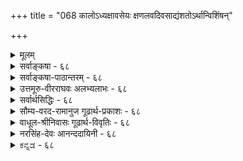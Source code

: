 +++
title = "068 कालोऽध्यक्षावसेयः क्षणलवदिवसाद्यंशतोऽर्थान्विशिंषन्"

+++
<details><summary>मूलम्</summary>

कालोऽध्यक्षावसेयः क्षणलवदिवसाद्यंशतोऽर्थान्विशिंषन् साक्षाद्धीस्तत्तदर्थेष्विव भवति हि नः कापि कालान्वयेऽपि ।  
तत्संयोगाः परत्वादय इति च ततोऽप्येष नैवानुमेयो नो चेन्न क्वापि लोकव्यवहृतिविषयोऽव्यक्तवत्स्यादनेहा ॥ ६८ ॥
</details>

<details><summary>सर्वाङ्कषा - ६८</summary>

एवं कालस्यातिरिक्तत्वं प्रसाध्य, तस्य प्रत्यक्षत्वमप्याह - काल इत्यादिना । कालः क्षण- **लवदिवसाद्यंशतः** =क्षणलवदिवसमासादिभेदतः **अर्थान्** = पदार्थान् **विशिषन्** = विशेषयन् **अध्यक्षावसेयः** = 

[[121]]

तत्संयोगाः परत्वादय इति च; ततोऽप्येष नैवानुमेयः 



नो चेत्, न क्वापि लोकव्यवहृतिविषयोऽव्यक्तवत् स्यादनेहा ॥68॥ 

। 

प्रत्यक्षविषयो भवति । लोके हि सर्वः घटादिग्रहवेलायामेव 'इदानीं घटः' इति घटस्य वर्तमानतामपि पश्यति । वर्तमानता नाम वर्तमानकालसंबन्धः । अतश्च चक्षुषैव वर्तमानकालग्रहणात् कालः प्रत्यक्षः । एवं तत्तदिन्द्रियैः तत्तद्वस्तुग्रहणवेलायां वर्तमानकालः तत्तदिन्द्रियग्राह्य एव । प्रमाणान्तरादर्शनात्, कालव्यवहाराच्च । तच्च वर्तमानत्वं घटादेः भूतात् व्यावर्तकम् । अतः **विशिषन्** = भूतादिभ्यः वर्तमानं व्यावर्तयन्नित्यर्थः । एवं व्यावर्तयन् एवं प्रदर्शकत्वादेव, हेतौ शतृ, कालः अध्यक्षावसेय इत्यन्वयः । तत् अनुमानमेव कुतो न स्यादित्यत्राह - साक्षादित्यादि । **हि** = यतः नः अस्माकं सर्वेषाम् **तत्तदर्थेष्विव** = तत्तत्पदार्थेषु यथा विशेषणानां ग्रहणम्, तथैव **क्वापि** = कुत्रचित् **कालान्वयेऽपि** = कालसंबन्धेऽपि साक्षाद्धीःः प्रत्यक्षात्मकं ज्ञानमेव भवति । यथा 'नीलो घटः' इति प्रतीतिः नीलरूपविशिष्टघटविषयिणी, तद्वदेव 'सन् घटः' इति वर्तमानत्वरूपविशिष्टघटविषयिणी । अतः उभयोः प्रत्यक्षत्वम् समानम् इति नानुमानमिदम् ॥ 



एवं कालस्य प्रत्यक्षत्वे, **परत्वादयः** = अधिककालसंयोगरूपं परत्वम्, न्यूनकालसंयोगरूपमपरत्वं च **तत्संयोगाः** = कालसंयोगरूपा एव इति **च** = इत्यपि प्रत्यक्षसिद्धा एव । ततोऽपि हेतोः एषः कालः नैव अनुमेयः । नो **चेत्** = एवमनङ्गीकारे, **अनेहा** = कालः **अव्यक्तवत्** = प्रकृतिवत् **क्वापि** = कुत्रापि लोकव्यवहृति- **विषयः** = लोके पामराणामपि दैनन्दिनव्यवहारेष्वपि विषयः न स्यात् । त्रिगुणं प्रकृतिद्रव्यं हि अव्यक्तपदवाच्यम्, अत एव कस्यापि न **व्यक्तम्** = व्यवहारेषु गोचरो न भवतीति सर्वानुभवसिद्धम् । कालस्तु एतद्विपरीततया पामराणामपि ‘अद्य’ ‘तदा' ' श्वः 'ह्यः' इत्यादिषु प्रतिवाक्यं व्यवहारविषयो भवतीति सर्वप्रसिद्धम् । सर्वथा, सर्वदा अतीन्द्रियश्चेत् कालः कथमेतावत्सु व्यवहारेषु विषयो भवतीति वक्तव्यम् । अतः तावत्प्रसिद्धस्य तस्य प्रत्यक्षत्वमनिवार्यम् । रूपरहितस्य कथं प्रत्यक्षत्वमित्यादिकं तु पूर्वमेव समाहितम् ॥ 

वस्तुतस्तु - कालः केनेन्द्रियेण गृह्यते? चक्षुषैव, तथानुभवादिति चेत्; अत्रेदं प्रष्टव्यम् - त्वचा घटग्रहणेऽपि घटस्य वर्तमानत्वं गृह्यत एव, अतः चक्षुषैवेति कथम् ? अस्तु त्वचापि ग्रहणं का हानिरिति चेत्; न कापि हानिः, किन्तु घ्राणेन्द्रियादिभिः गन्धादिग्रहणे तत्र गन्धेऽपि वर्तमानत्वं घ्राणादिभिः गृह्यत इति वक्तव्यम् । अस्तु तथैव, सर्वैरपीन्द्रियैरयं गृह्यत इति चेत्; जिह्वयापि स गृह्यत एवेति वक्तव्यम् । एवं पञ्चभिरपीन्द्रियैर्गाह्यं वस्तु लोके शशशृङ्गादितुल्यम् । अयमेव कालस्तादृशो विलक्षणोऽस्तु, का हानिरिति चेत्, घ्राणेन्द्रियादिकं तत्तद्गुणमात्रग्राहकम्, न तु द्रव्यग्राहकमिति सर्वसंप्रतिपन्नम् । कालस्तु द्रव्यम् । तस्य कथं घ्राणेन ग्रहणम् ? गृह्यते किल गन्धस्य तदा तत्राऽस्तित्वमिति चेत्, अस्तित्वं हि सत्त्वम् । तच प्रमाणसंबन्धमात्रम्, न तु कालसंबन्धः । नो चेत् 'पर्वतो वह्निमान्' इत्यादौ पर्वते वह्नेरस्तित्वग्रहणात्, कालोऽनुमेयोऽपि स्यात् । ततः कालः सर्वप्रमाणगम्यः स्यात् । अतः कालः न प्रत्यक्षः, किन्त्वतीन्द्रिय एव । कालस्यैन्द्रियकत्वे भूतभविष्यतोः कथं ग्रहणम् ? प्रत्यक्षं हि वर्तमानमात्रग्राहि सर्वेषाम् । मनसेति चेत्, मनः न बाह्ये स्वतन्त्रम् । प्रत्यक्षत्वे, कालोपाधिरिव, उपहितः कालोऽपि कस्यापि पृथक् प्रत्यक्षतया गृह्येत; तथा न 



69. 

70. 

[[122]]

[क्षणदिवसादिव्यवहारनिर्वाहः] - 

कालस्योपाधिभेदात् कतिचिदभिदधत्यब्दमासादिभेदं 

तत्तद्रूपेण कालः परिणमत इति प्राहुरेके, तदा तु । 

ये तत्रोपाधयः स्युः त इह परिणतिं प्राप्नुयुः सानुबन्धाः 

नित्यो व्यापी च तादृक्परिणतिभिरसौ सर्वकार्ये निमित्तम् ॥69॥ 

[ जगतः भगवद्विभूतिरूपत्वम् ] 

वायुर्दोधूयते यत् यदयमुडुगणो बम्धमीति द्रुतं खे 

तेजो जाज्वल्यते यत् यदपि जलनिधिर्माधवीं दोधवीति । 

गृह्यते । किञ्च गाढान्धकारे भूगृहे निरन्तरं वसता हि सूर्योदयास्ते यदा न गृह्येते, तदा तस्य कालज्ञानमपि न स्यादेव । तत्रापि तस्य त्वगादि कार्यकारि स्यात् । अथापि कालव्यवहारो न भवेदेव । अतः कालस्सर्वथातीन्द्रिय एवेत्येव युक्तम् । आचार्यैरेवं साधनं तु कालस्यातिरिक्तत्वसाधनेनास्याप्यवर्जनीयत्वादिति भाव्यम् । कालस्यातिरिक्तत्वेनाभिधाने तात्पर्यं च पूर्वमेव ( श्लो. 66 ) प्रादर्शि ॥ ६८ ॥
</details>


<details><summary>सर्वाङ्कषा-पाठान्तरम् - ६८</summary>

एवं कालस्यातिरिक्तत्वं प्रसाध्य, तस्य प्रत्यक्षत्वमप्याह - काल इत्यादिना । कालः क्षण- लवदिवसाद्यंशतः - क्षणलवदिवसमासादिभेदतः अर्थान्‌ = पदार्थान्‌ विशिंषन्‌ = विशेषयन्‌ अध्यक्षावसेयः = प्रत्यक्षविषयो भवति । लोके हि सर्वः घटादिग्रहवेलायामेव 'इदानीं घटः' इति घटस्य वर्तमानतामपि पश्यति । वर्तमानता नाम वर्तमानकालसंबन्धः । अतश्च चक्षुषैव वर्तमानकालग्रहणात्‌ कालः प्रत्यक्षः । एवं तत्तदिन्द्रियैः तत्तद्वस्तुग्रहणवेलायां वर्तमानकालः तत्तदिन्द्रियग्राह्म एव । प्रमाणान्तरादर्शनात्‌, कालव्यवहाराच्च । तच्च वर्तमानत्वं घटादेः भूतात्‌ व्यावर्तकम्‌ । अतः विशिंषन्‌ = भूतादिभ्यः वर्तमानं व्यावर्तयन्नित्यर्थः । एवं व्यावर्तयन्‌ एवं प्रदर्शकत्वादेव, हेतौ शतृ, कालः अध्यक्षावसेय इत्यन्वयः । तत्‌ अनुमानमेव कुतो न स्यादित्यत्राह - साक्षादित्यादि । हि = यतः नः = अस्माकं सर्वेषाम्‌ तत्तदर्थेष्विव = तत्त- त्पदार्थेषु यथा विशेषणानां ग्रहणम्‌, तथैव क्वापि = कुत्रचित्‌ कालान्वयेऽपि = कालसंबन्धेऽपि साक्षाद्भीः = प्रत्यक्षात्मकं ज्ञानमेव भवति । यथा 'नीलो घटः' इति प्रतीतिः नीलरूपविशिष्टघटविषयिणी, तद्वदेव 'सन्‌ घटः' इति वर्तमानत्वरूपविशिष्टघटविषयिणी । अतः उभयोः प्रत्यक्षत्वम्‌ समानम्‌ इति नानुमानमिदम्‌ ॥   
एवं कालस्य प्रत्यक्षत्वे, परत्वादयः = अधिककालसंयोगरूपं परत्वम्‌, न्यूनकालसंयोगरूपमपरत्वं च तत्संयोगाः = कालसंयोगरूपा एव इति च = इत्यपि प्रत्यक्षसिद्धा एव । ततोऽपि हेतोः एषः कालः नैव अनुमेयः । नो चेत्‌ = एवमनङ्गीकारे, अनेहा = कालः अव्यक्तवत्‌ = प्रकृतिवत्‌ क्वापि = कुत्रापि लोकव्यवहृतिविषयः = लोके पामराणामपि दैनन्दिनव्यवहरेष्वपि विषयः न स्यात्‌ । त्रिगुणं प्रकृतिद्रव्यं हि अव्यक्तपदवाच्यम्‌, अत एव कस्यापि न व्यक्तम्‌ = व्यवहारेषु गोचरो न भवतीति सर्वानुभवसिद्धम्‌ । कालस्तु एतद्विपरीततया पामराणामपि 'अद्य' 'तदा' 'श्वः' 'ह्यः' इत्यादिषु प्रतिवाक्यं व्यवहारविषयो भवतीति सर्वप्रसिद्धम्‌ । सर्वथा, सर्वदा अतीन्द्रियश्चेत्‌ कालः कथमेतावत्सु व्यवहारेषु विषयो भवतीति वक्तव्यम्‌ । अतः तावत्प्रसिद्धस्य तस्य प्रत्यक्षत्वमनिवार्यम्‌ । रूपरहितस्य कथं प्रत्यक्षत्वमित्यादिकं तु पूर्वमेव समाहितम्‌ ॥   
वस्तुतस्तु - कालः केनेन्द्रियेण गृह्यते? चक्षुषैव, तथानुभवादिति चेत्‌; अत्रेदं प्रष्टव्यम्‌ - त्वचा घटग्रहणेऽपि घटस्य वर्तमानत्वं गृह्यत एव, अतः चक्षुषैवेति कथम्‌? अस्तु त्वचापि ग्रहणं का हानिरिति चेत्‌; न कापि हानिः, किन्तु घ्राणेन्द्रियादिभिः गन्धादिग्रहणे तत्र गन्धेऽपि वर्तमानत्वं घ्राणादिभिः गृह्यत इति वक्तव्यम्‌ । अस्तु तथैव, सर्वैरपीन्द्रियैरयं गृह्यत इति चेत्‌; जिह्वयापि स गृह्यत एवेति वक्तव्यम्‌ । एवं पञ्चभिरपीन्द्रियैर्ग्राह्यं वस्तु लोके शशशृङ्गादितुल्यम्‌ । अयमेव कालस्तादृशो विलक्षणोऽस्तु, का हानिरिति चेत्‌, घ्राणेन्द्रियादिकं तत्तद्गुणमात्रग्राहकम्‌, न तु द्रव्यग्राहकमिति सर्वसंप्रतिपन्नम्‌ । कालस्तु द्रव्यम्‌ । तस्य कथं घ्राणेन ग्रहणम्‌? गृह्यते किल गन्धस्य तदा तत्राऽस्तित्वमिति चेत्‌, अस्तित्वं हि सत्त्वम्‌ । तच्च प्रमाणसंबन्धमात्रम्‌, न तु कालसंबन्धः । नो चेत्‌ 'पर्वतो वह्निमान्‌' इत्यादौ पर्वते वह्नेरस्तित्वग्रहणात्‌, कालोऽनुमेयोऽपि स्यात्‌ । ततः कालः सर्वप्रमाणगम्यः स्यात्‌ । अतः कालः न प्रत्यक्षः, किन्त्वतीन्द्रिय एव । कालस्यैन्द्रियकत्वे भूतभविष्यतोः कथं ग्रहणम्‌? प्रत्यक्षं हि वर्तमानमात्रग्राहि सर्वेषाम्‌ । मनसेति चेत्‌, मनः न बाह्ये स्वतन्त्रम्‌ । प्रत्यक्षत्वे, कालोपाधिरिव, उपहितः कालोऽपि कस्यापि पृथक्‌ प्रत्यक्षतया गृहत; तथा न गृह्यते । किञ्च गाढान्धकारे भूगृहे निरन्तरं वसता हि सूर्योदयास्ते यदा न गृह्येते, तदा तस्य कालज्ञानमपि न स्यादेव । तत्रापि तस्य त्वगादि कार्यकारि स्यात्‌ । अथापि कालव्यवहारो न भवेदेव । अतः कालस्सर्वथातीन्द्रिय एवेत्येव युक्तम्‌ । आचार्यैरेवं साधनं तु कालस्यातिरिक्तत्वसाधनेनास्याप्यवर्जनीयत्वादिति भाव्यम्‌ । कालस्यातिरिक्तत्वेनाभिधाने तात्पर्यं च पूर्वमेव (श्लो.६६) प्रादर्शि ॥ ६८ ॥
</details>


<details><summary>उत्तमूरु-वीरराघवः अलभ्यलाभः - ६८</summary>

प्रत्यक्षग्राह्यत्वादपि कालस्यातिरिक्तद्रव्यत्वमभिप्रयन् प्रत्यक्षविषयत्वं व्यवस्थापयति काल इति । क्षणादीनां तत्तदुपाध्यवच्छिन्नकालरूपत्वे उपाधीनां सूर्यपरिस्पन्दादीनामप्रत्यक्षतया तत्प्रत्यक्षनिर्वाहो न स्यात् । अतिरिक्तकालपरिणाम एव क्षणादिरितीष्टौ सर्वस्य प्रत्यक्षविषयत्वं सुवचम् । कालः क्षणादिरूपेण अर्थान् विशिंपन्-व्यावर्तयन्-अर्थविशेषणीभवन्निति यावत्-अर्थवदेव अध्यक्षेण-प्रत्यक्षेण, अवसेयः-ग्राह्यः । नियमयतीति । अप्राप्ते हि शास्त्रमर्थवदिति भावः । ननु दिवसस्यानेकक्षणसमुदायात्मकत्वात् तद्घटकक्षणानां सर्वेषां वर्तमानत्वाभावात् कथं प्रत्यक्षमित्यत्र तदंशे प्रत्यभिज्ञाप्रत्यक्षमित्याह आभिज्ञायामिति । कतिपयांशस्मरणं कतिपयांशे संनिकर्षश्च यत्र तत्र प्रत्यभिज्ञा । सा दिवसादिग्रहेष्वक्षतेति भावः । लवादीति वक्तव्ये दिवसादीत्युक्तिः श्लोके लवाप्रसिद्धेः प्रत्यभिज्ञाया दुर्वचत्वात् । श्लोके लवोक्तिः शास्त्रमनुसृत्य । क्षणशब्दश्च काष्ठापन्नव्याप्यकालपरः । विशिष्यात्-व्यावर्तयेत्-विशेषणीभवेत् । सौत्रान्तिकेति । ज्ञानगताकारेण बाह्यं सर्वमनुमेयमिति तन्मतम् । द्वितीयपादे साक्षाद्धीः - साक्षात्कारः । कापीति । घटोऽयमित्यादौ अर्थविशेषणतया, घटमहं जानामीत्यादौ ज्ञानविशेषणतया चेत्याशयः । कालान्वयेऽपि-कालांशेऽपि । कालसंबन्धेऽपीति वा । प्रकारान्तरेणापि प्रत्यक्षमुपपादयति तत्संयोगा इति । परत्वमधिककालसंयोगः; अपरत्वं न्यूनकालसंयोगः । आदिना युगपच्चिरमित्यादीनामपि ग्रहणम् । परत्वापरत्वयोः प्रत्यक्षत्वं कणादेष्टम् । तयोः कालसंयोगरूपत्वात् कालप्रत्यक्षत्वं सिद्धमित्यर्थः । परत्वापरत्वे विलक्षणगुणाविति तन्मतं तु निराकरिष्यत इति भावः । इति चेति । इति हेतोश्च कालोऽध्यक्षावसेयः कालान्वयेऽपि साक्षाद्धीरिति पूर्वेणान्वयः । इममेवार्थे वृत्तौ मुखान्तरेणाह न चासावनुमातुं - इति । कालसंयोगाघीनं परत्वमन्यच्चेत् परत्वेन कालसंयोगानुमानमिति स्यादपि । कालसंयोगानन्यत्वात् परत्वस्य नानुमानप्रसक्तिः । किञ्च कालसंयोगप्रकर्षज्ञानानन्तरमेव परत्वज्ञानात् परत्वेन कालसंयोगानुमानमशक्यञ्चेति भावः । उपाधिविशिष्टकालस्य क्षणादिरूपत्वे उपाधीनाम प्रत्यक्षतया, अनुभवसिद्धस्य कालप्रत्यक्षत्वस्य क्षणरूपकालपरिमाणपक्ष एव घटमानत्वमित्यप्यत्राऽऽकूतम् । ततोऽप्येष नैवानुमेय इति । एव प्रत्यक्षत्वात् स्वसंयोगात्मकपरत्वादिकत्वात् सौत्रान्तिकनयप्रसंगाच्च न मवति, कालः अनुमेय एवेति यक्षः । अप्रत्यक्षस्थले त्वनुमानं न वार्यते । पूर्वेकालसंबन्धस्मरणवर्तमानकालप्रत्यक्षोभयमूलं मध्यकालसंबन्धानुमानात् । उपाधिभिरेवेत्येवकारेण कालघटनव्यवच्छेदः । कालस्यानुमेयत्वे - सर्वथाऽनुमानगम्यत्वे ।  
ननु प्रत्यक्षे कः कालो विषयः, न पूर्वोऽपरो वा; तथानभ्युपगमात् । अन्यथा अतीतादि-प्रत्यक्षापत्तेः । न च वर्तमानः, वर्तमानाख्यकालस्याभावादिति शंकते नन्विति । न्यायदर्शनस्थम्, 'वर्तमानाभावः पततः पतितपतितव्यकालोपपत्तेः' (२-१-३७) इति सूत्रमत्रानुसंधेयम् । तदर्थस्तु वृन्तात् प्रच्युतस्य भूमौ प्रत्यसीदतः फलस्य पतनमध्ये य ऊर्ध्वो भागः, स पतितव्योऽध्वा; तत्संयुक्तः कालः पतितकालः । योऽधस्तात् स पतितव्योऽध्वा । तत्संयुक्तः कालश्च पतितव्यकालः । न ह्येतदुभयातिरिक्तस्तृतीयोऽध्वांशो लक्ष्यते, येन वर्तमानः कालः संयुक्तः स्यादिति पूर्वपक्षः । अस्वविषयधियामिति । विषयापलापिनापि धियां स्वविषयकत्वमेष्टव्यम्; पश्यामीति तद्विशेषणतया कालभानञ्च नापलप्यमिति भावः । काले कल्प्यतामिप्युक्तं दूषयति कालमनिच्छतश्चेति । ईदृशकल्पनेति । निरधिष्ठानभ्रमेत्यर्थः । मध्यमागमः - माध्यमिकग्रन्थः । मध्यमशब्दार्थभेदोऽस्मदीये भाष्यार्थदर्पणे समुदायाधिकरणे (२-२-३) द्रष्टव्यः । वर्तमाननिषेधे इति । प्रत्यक्षविषयो वर्तमानः । प्रत्यक्षविषयस्यैव निषेधे इत्यर्थः । अत्र, 'तयोरप्यभावो वर्तमानाभावे तदपेक्षत्वात्', 'नातीतानागतयोरितरेतरापेक्षासिद्धिः' इति(न्या.द. २-१-३८, ३९) सूत्रद्वयोक्तमप्यनुसंधेयम् । नन्विन्द्रियसंनिकृष्टघटक्षणस्य हि प्रत्यक्षम्; न च प्रत्यक्षकाले स क्षणोऽस्ति; । अतो वर्तमानत्वभ्रम इतीदं दूषयति वर्तमानेति । तत एव वर्तमानस्य क्वचिदपि त्वयाऽनंगीकारादेव । दुस्त्यजेति । पूर्वापरयोर्वर्तमानस्य च भिन्नत्वादिति भावः । तदभेदे दोषमाह अतीतेति । अतीतानागतयोरपि वर्तमानत्वे, इष्टं भूतम्, न तु वर्तमानमिति शोको वा, अनिष्टं भूतमेव, न तु वर्तमानमिति हर्षो वा न स्यात् । अनिष्टं भाव्येव, नेदानीमिति मनस्समाधानं वा, इष्टं भाव्येव, नेदानीमिति क्लेशो वा न स्यादित्यर्थः । तर्हि को नाम वर्तमान इति शंकायां न्यायभाष्योक्तं वैयाकरणसंमतञ्च मनसि निधायाऽऽह प्रारब्धेति । उक्तं हि तत्र, 'नाध्यव्यंग्यः कालः, किं तर्हि? क्रियाव्यंग्यः' इति । वृन्तात् पर्णं पततीत्यत्र भूम्यासत्तिपर्यन्ते नानापतनक्रिया अविच्छिन्ना भवन्ति । तत्समुदायः पतनम् । तद्घटकाद्यक्रियोत्पादनात् प्राक्  
पतिष्यतीति व्याहारः । अन्त्यपतनक्रियाध्वंसे च पतितमिति । मध्यमश्च पतनक्रियाकालो वर्तमानकालः । स चानेकक्षणात्मा । एवं पचति अवहन्तीत्यादौ सर्वत्र द्रष्टव्यम् । विवक्षितफलेति । पचने विक्लित्तिः फलम्, अवहनने वैतुष्यमित्येवं भाव्यम् । एवं परसंमतं प्रदर्श्य, इदं वैवक्षिकम् वास्तवमन्यदिति द्वैविध्यमुपपादयति तत्रापीति । तत्रापि एकस्मिन् क्रियासमुदायेऽपि एकैकांशग्रहणेणापि नष्टत्वादिकं सुवचम् । अतस्तत्रातीतत्वागामित्वादिभेदसत्त्वात् पूर्वोक्तव्यापारसमुदाये वैवक्षिकं वर्तमानत्वम्; तस्यांशे च अन्यत् वर्तमानत्वमक्षतम् । क्रियासमुदायेऽपि नानाजातीयक्रियात्समुदायः पचनम्, एकजातीयक्रियासमुदायोऽष्यहननम् । यावति समुदाये एकदेशे वा यत्र वर्तमानत्वव्यवहारः तत्र तावन्मात्रसंबन्धिकालपरिणाम एकः वर्तमानपदविवक्षितः; तस्येव तदवच्छिन्नसमुदायस्यापि वर्तमानतेति । अथ वर्तमानत्वं कालाघटितोऽभावविशेष इति शंकते नन्विति । सतः = विद्यमानस्य यो विनाशः तत्प्रतियोगित्वमित्यर्थः । उपाधिभिरेवेति । सूर्यावृत्त्यादीति श्लोके उक्तमेतत् ॥ ६८ ॥
</details>


<details><summary>सर्वार्थसिद्धिः - ६८</summary>

नीरूपद्रव्यस्यापि प्रत्यक्षत्वसंभवः प्रागेव साधित इति कृत्वा कालप्रत्यक्षत्वं लोकोपलब्ध्या नियमयति - काल इति ॥ अवसीयमानप्रकारमाह - क्षणेति । क्षणमयं तिष्ठतीत्यादिप्रकारेण तत्तदर्थविशेषणतयाऽवसीयत इति यावत्, अभिज्ञायां क्षणरूपेण प्रत्यभिज्ञायां दिवसादिरूपेण चेति विभागः । अनुमीयमानो विशिष्यादित्यत्राह - साक्षादिति । प्रत्यक्षप्रतीतौ विशेषणतया दृश्यमानस्य कालस्यानुमेयत्वे तत्तत्पदार्थानामपि सौत्रान्तिकोक्तनयादानुमानिकत्वं प्रसज्यत इति भावः । न चासावनुमातुं शक्य इत्याह -तत्संयोगा इति । कालमनभ्युपगच्छतां बुद्धिविशेषसंघटितसूर्यावृत्त्याद्युपाधिभिरेव वैशिष्ट्यं वस्तूनां परत्वादि । अभ्युपगच्छतां तु तत्तदुपहितकालसंयोगाः । न च तदतिरिक्तं दृष्टं कल्प्यं वा इत्यद्रव्यसरे स्थापयिष्यते । कालस्यानुमेयत्वेऽनिष्टं प्रसञ्जयति - नो चेदिति । न हि परत्वापरत्वादिभिः कश्चित्कालोऽस्तीत्यनुमाय तद्विशिष्टतया पदार्थान् व्यवहरन्ति लौकिकाः । अतः कालोऽप्यव्यक्तवच्छास्त्रैकवेद्य इति ; तद्वदेव लोकव्यवहारविषयो न स्यादित्यर्थः । नन्वस्मदादिप्रत्यक्षमप्रत्यभिज्ञारूपं वर्तमानमात्रविषयमिति सर्वसंमतम् । अतोऽस्य पूर्वापरकालविशिष्टविषयत्वमसंभवि, पूर्वापरव्यतिरिक्तं तु वर्तमानं न पश्यामः ; अतः कथं कालप्रत्यक्षत्वम् ? इत्थम् - किं भवान् वर्तमानधियमेव नानुभवति ? सतीमपि वा निर्विषयाम् ? सविषयामपि वा कल्पितविषयाम् ? न प्रथमः, इदं पश्यामीत्यादिव्यवहारोच्छेदप्रसङ्गात् । अत एव न द्वितीयः, अस्वविषयधियां त्वनभ्युपगमाच्च । न तृतीयः ; क्वचित्सिद्धस्यैवान्यत्र कल्प्यत्वात् ; तथा च तत्सिध्येत् । रूपादिषु दृष्टं वर्तमानत्वं काले कल्प्यतामिति चेन्न ; क्षणिकरूपादिसन्ततावपि पूर्वापरातिरिक्तवर्तमानत्वस्य त्वया दुर्वचत्वात्, अन्यथा कालेऽपि तदुपपत्तेः । कालमनिच्छतश्च ते काले कथं कल्पना ? निरधिष्ठानाऽसौ कल्पनेति चेन्न ; ईदृशकल्पनाभ्युपगमे माध्यमिकागमप्रवेशप्रसङ्गात् । स्थिरवादे तु रूपादिष्विव केनचिद्रूपेण कालेऽपि वर्तमानत्वं सिद्धम् । ननु रूपादीनां वर्तमानकालसंबन्धो वर्तमानत्वम्, नाऽसौ कालस्य स्यात् । मैवम् ; त्वयैव कालस्य वर्तमानत्वेन रूपादिवर्तमानत्वनिर्वाहात् ॥  
वर्तमाननिषेधे च भवित्री विश्वनिह्नुतिः । न पतति भविष्यद्वा प्रत्यक्षविषयोऽस्ति नः ॥  
वर्तमानभ्रमश्चात्र तत एव न सिध्यति । पौर्वापर्यातिरिक्ता तु दुस्त्यजा वर्तमानता ॥  
अतीतागामिधीरेव वर्तमानतिर्यदि । भूतभाविसमस्ताप्त्या न शोकादिसमुद्भवः ॥  
पूर्वापरत्वसंभेदे वर्तमानमतिर्यदि । त्रिकालस्थेऽपि तत्सिद्धेः क्वातीतागामिता भवेत् ॥  
प्रारब्धश्चासमाप्तश्च वर्तमानो य उच्यते । व्यापारसमुदायोऽसौ विवक्षितफलावधिः ॥  
तत्रापि क्षणभेदेन नष्टत्वादिविकल्पतः । वैवक्षिकमिहान्यच्च वर्तमानत्वमक्षतम् ॥  
ननु सतो विनाशप्रागभाव एव वर्तमानत्वम् । तद्विशिष्टेषु पदार्थेषु दृश्यमानेषु किं सतो वाऽसतो वा कालस्य दृश्यमानतया ? मैवम् ; कालासत्त्वपक्षस्य निरस्तत्वात्, तत्सत्त्वे तु तत्साध्यानां पूर्वापरयुगपदादिव्यवहारविशेषाणां तद्यतीतिपूर्वकत्वस्य स्वरसप्राप्तत्वात् । किंचात्र सत इति वर्तमानत्वविवक्षायां कि विनाशप्रागभावोपश्लेषेण ? वर्तमानत्वमेव च वर्तमानत्वमित्युक्तं स्यात् । अथ प्रमाणसिद्धत्वादिरूपं सत्त्वम् ; तदाऽपि विनाशस्य प्रागभावः प्रतियोगिस्वरूपमेवेति तेन रूपेण योगिभिर्गृह्यमाणं त्रैकालिकमपि वर्तमानं स्यात् । अतोऽन्यदेव वर्तमानत्वम् ; तच्च कालोपश्लेषेणैव गृह्यते । वर्तमानकालोपाधिसंबन्ध एव वस्तूनां वर्तमानत्वमित्यपि न वाच्यम् ; उपाधौ तदभावादवर्तमानत्वप्रसङ्गात् ; उपाधिभिरेव सर्वव्यवहारनिर्णये किमप्रत्यक्षकालकल्पनया ? ॥ ६८ ॥ इति कालप्रत्यक्षत्वम् ॥
</details>


<details><summary>सौम्य-वरद-रामानुज गूढार्थ-प्रकाशः - ६८</summary>

प्रत्यभिज्ञायामिति । पूर्वदिवसे जातमेवास्मिन् दिने ज्ञायते इत्यादि रूपेणेति भावः । उपाधिभिरेव वैशिष्ट्यमिति । अनेकसूर्यपरिस्पन्दवैशिष्ट्यं परत्वम्, अल्पसूर्यपरिस्पन्दवैशिष्ट्यं अपरत्वमिति भावः । वैशिष्ट्यं च वस्तूपाध्युभयविषयकैकबुद्धिविषयकादिकं द्रष्टव्यम् । तत्तदुपहितेति । सूर्यपरिस्पन्दाद्युपहितेत्यर्थः । अस्वविषयधियामिति । स्वविषयत्वरहितानामपि धियां नैयायिकादिभिः स्वव्यतिरिक्तविषयाभ्युपगमेन निर्विषयत्वाङ्गीकारादित्यर्थः ।  
क्वचित् सिद्धस्यैवेति । भ्रान्तेरभ्रान्तिपूर्वकत्वात् वर्तमानकालविषयत्वमवश्यमङ्गीकार्यमिति भावः । पूर्वापरत्वेति । पूर्वत्वापरत्वयोः सम्बन्धवती वर्तमानमतिरिति यदा, तदा अतीते भविष्यति च यत्किञ्चिदपेक्षया पूर्वत्वापरत्वसम्बन्धसम्भवात् वर्तमानता स्यात्, अतीतादिर्न स्यादिति भावः । असौ विवक्षितफलावधिः व्यापारसमुदाय इत्यन्वयः । विकल्पतः = भेदादित्यर्थः । कालाघटितवर्तमानत्वनिर्वचनपूर्वकं कालस्य प्रत्यक्षत्वं नास्तीति शङ्कते - नन्विति । प्रागभाव एवेति । प्रागभावत्वमेवेत्यर्थः । तद्विशिष्टेष्विति । वर्तमानत्वविशिष्टष्वित्यर्थः । सत्स्वपीति शेषः । दृश्यमानतया किम् - दृश्यमानत्वं मास्त्विति भावः । किमिति विनाशप्रागभावघटिततया वर्तमानत्वं निरुच्यते, किमित्यध्याहारेण योजना । किं क्षेपे । आत्माश्रयतया दूषयति - वर्तमानत्वमिति । वर्तमानत्वघटितमित्यर्थः । तदभावादिति । वर्तमाने कालोपाधिसम्बन्धाभावादित्यर्थः । कालकल्पनया किम्? कालकल्पना न स्यादिति भावः ॥ ६८ ॥
</details>


<details><summary>वाधूल-श्रीनिवासः गूढार्थ-विवृतिः - ६८</summary>

कालस्यैव 'पूर्वापरवचनहतिः' इत्येतत् पूर्वोक्तव्याघातपरतया व्याचष्टे - पूर्वं परं(?) चेति ।  
उक्तदोषकथनादनुक्तदोषकथने प्रयोजनाघिक्यमभिप्रेत्यान्यथा व्याचष्टे - अथवेति ॥ ६७ ॥   
वर्तमानकालोऽध्यक्षावसेय इति । वर्तमाननिषेघे कथं विश्वनिह्नुतिः? भूतभविष्यतोर्विद्यमानत्वादित्यत आह - न ह्यतीतमिति । तद्विषये प्रत्यक्षप्रवृत्तेः, प्रत्यक्षमूलकत्वात् अनुमानादेरपि तत्राप्रवृत्तेः विश्वापह्नवः स्यादेवेत्यर्थः । तयोरप्रत्यक्षत्वात् तत्र वर्तमानत्वारोपोऽपि दुर्वच इत्याह - वर्तमानभ्रमश्चेति । तत्र भूतभविष्यतोः अभूत्, भविष्यतीति धीर्विलक्षणा । अस्तीति बुद्ध्यन्यथाऽनुपपत्त्या च भूतभविष्यद्व्यतिरिक्तवर्तमानत्वसिद्धिरित्याह - पौर्वापर्येति । वर्तमानत्वबुद्धेरन्यथा - सिद्धिमाशङ्क्य निराकरोति - अतीतागामीत्यादिना । नष्टत्वादिविकल्पत इति । भूतत्वागामित्वभेदतो वर्तमानो दुर्वच इति शेषः । अन्यद् वर्तमानत्वं वक्ष्याम इत्यत आह - वैवक्षिकमिति । अक्षमम् = युक्तिसहं न भवतीत्यर्थः । प्रतियोगिस्वरूपमेवेति । अभावाभावस्य भावात्मकत्वदिति भावः । कालमङ्गीकृत्य केनचिदुक्तं वर्तमानत्वं दूषयति - वर्तमानकालोपाधीति ॥ ६८ ॥
</details>


<details><summary>नरसिंह-देवः आनन्ददायिनी - ६८</summary>

कालसद्भावे प्रत्यक्षमपि प्रमाणमित्याह - नीरूपस्येति । यद्यपि क्षणस्य प्रत्यक्षत्वमस्ति अयं घट इति; तथाऽपि दिवसादीनां (दीनामपि) न पदार्थविशेषणतया प्रत्यक्षत्वमित्यत्राह - अभिज्ञायां क्षणरूपेणेति । सोऽयमिति प्रत्यभिज्ञायां पूर्वदिवसेऽनुभूतोऽयमित्यादिना विशेषणत्वादित्यर्थः । प्रत्यक्षप्रतीताविति - ननु दिवसादीनामतीतानां संस्कारसन्निधापितानां प्रत्यक्षत्वं वाच्यम्; न च दिवसादयः प्रागभिज्ञयाऽनुभूताः! तथात्वेऽभिज्ञायामित्याद्युक्तिर्विरोधात् । किञ्च दिवसादिकालस्य प्रत्यक्षत्वेऽपि न दिवसाद्युपाधीनां प्रत्यक्षत्वम्; तेषां तपनावृत्त्याद्यात्मनां युगपत्सन्निकर्षाभावेन प्रत्यक्षत्वाभावात् । अतोऽनुमेयस्यैव कालस्य विशेषणत्वमिति चेत्; अत्राहुः - कालस्वरूपं प्रत्यक्षमित्यत्र न विवादः । यथा प्रत्यक्षसामग्री वर्तमानकालं (कालस्वरूपं) गृह्णाति तथा तदुपाधिमपि; अन्यथा कालसम्बन्धमात्रग्रहेऽप (ग्रहमात्रेऽपि) काले विशेषरूपोपाध्यग्रहणात् घटादेर्वर्तमानतया सन्देहस्स्यात् । तथा प्रत्यभिज्ञासामग्र्यपि पूर्वसंस्कारसहिता प्रागनुभूतमासादिकालोपाधिरूपतपनपरिस्पन्दादिकमप्यसन्निकृष्टमावेदयति । तस्यास्तथास्वभावात् । न चातिप्रसङ्गः; प्राक्तनानुभवक्षणावधिकस्वक्षणपर्यन्तकालोपाध्युपनायकत्वे तदभावात् । अत एव सन्निकर्षाभावादित्याद्यपास्तम् । न चानुमानात्काल(नात्तादृशकाल)धीः । तस्य प्रत्यक्षागोचरत्वे सामान्यतो विशेषतो वा व्याप्त्यग्राहकत्वात् । त(अ)थाप्यनुमाने पदार्थमात्र एव तथाऽनुमानसंभवेन सौत्रान्तिकमतावतारप्रसङ्ग इति न तदुपहितकालप्रत्यक्षत्वानुपपत्तिरिति । तत्र हेतुमाह - न चेति । तथा - चोपाधिसंयोगाद्यतिरिक्तं तज्जन्यं वा परत्वं न दृष्टं न कल्प्यं च कल्पकाभावात् । तथाच कालानुमानं न संभवतीत्यर्थः । परत्वापरत्वयोरतिरिक्तगुणत्वात् कथं तयोरुपाध्यादियोगमात्रत्वमित्यत्राह - अद्रव्यसरे इति । लोकव्यवहारविषयो न स्यादिति - लिङ्गप्रतिसन्धानाभावात्तद्व्याप्तिग्रहासंभवादित्यर्थः । बौद्धश्शङ्कते - नन्विति । अतोऽस्येति - पूर्वापरयोस्तदा सत्त्वाभावे सन्निकर्षाभावादिति भावः । नन्वस्तु वर्तमानस्य कालस्य प्रत्यक्षत्वमित्यभिप्रायेणाह - पूर्वापरव्यतिरिक्तं त्विति । ग्रहणक्षणावधिकस्य पूर्वत्वादागामित्वाच्च ततोऽतिरिक्तस्य मध्यवर्तिनः कालस्याभावादित्यर्थः । वर्तमानधियमिति - वर्तमानकालविशिष्टविषयामित्यर्थः । अत एवेति - इद पश्यामीति कालविशिष्टस्य धीविषयत्वानुभवविरोधादेवेत्यर्थयः । दूषणान्तरमाह - अस्वविषयेति । स्वविषयधीरात्मा; आत्मातिरिक्तधीमात्रस्य निर्विषयत्वानभ्युपगमात्; अन्यथा विश्वमात्रस्य निह्नवप्रसङ्गादिति भावः । केचित्तु - सविषयकत्वाद्धियां त्वदनभ्युपगमाच्चेति पाठान्तरम्; तदा सविषयत्वनियमात् त्वन्मतविरोधाच्चेत्यर्थ इत्याहुः । क्वचिदिति - अन्यत्रसिद्धरजतादेश्शुक्तावारोपदर्शनादित्यर्थः । तथाचेति - वर्तमानकालस्सिद्ध्येदित्यर्थः । ननु वर्तमानत्वं न कालस्वरूपं किं तुं रूपादिवत् कश्चिद्धर्मः । स काले आरोप्यताम्! तावता न वर्तमानकालसिद्धिरिति शङ्कते - रूपादिष्विति । क्षणिकेति - केषां चित् क्षणानां पूर्वत्वात् केषाञ्चिद्रूपादिक्षणानां परत्वात् न रूपादावपि वर्तमानता संभवतीत्यर्थः । अन्यथेति -रूपादिक्षणा(ण)विशेषादित्यर्थः । कालमनिच्छत इति - रूपादिक्षणातिरेकेण तैः कालक्षणानभ्युपगमादित्यर्थः । मध्यमागमेति - माध्यमिकमतप्रवेशप्रसङ्ग इत्यर्थः । ननु सर्वत्र वर्तमानत्वं मा भून्नाम! तथा कालस्यापि क्षणिकत्वात् पूर्वापरकालव्यतिरिक्तः कालो न स्यादित्यत्राह - स्थिरवादे इति । सर्वस्यापि स्थिरत्वस्य साधितत्वेन रूपादाविव काले वर्तमानत्वं युक्तमित्यर्थः । नन्वस्तु कालः स्थिरः क्षणिको वा! तावतापि न रूपादिवद्वर्तमानता संभवति वर्तमानत्वं हि वर्तमानकालसंयोगित्वम् । न च वर्तमानकाले वर्तमानकालसंबन्धः! स्वस्य स्वेन योगासंभवात्; नापि कालान्तरेण अनवस्थाप्रसङ्गादिति शङ्कते - नन्विति । मैवमिति - रूपादीनां वर्तमानत्वं न कालसंबन्धमात्रे भाति अतीतादेरपि वर्तमानत्वप्रसङ्गात् । किं तु वर्तमानकालसंबन्धेन; तथाच कालस्य वर्तमानत्वं सिद्धम् । न चानवस्थादिदोषः स्वपरनिर्वाहकत्वादिति भावः । ननु रूपादीनामपि वर्तमानता मा भूत्! का नो हानिः? इत्यत्राह - वर्तमाननिषेधे इति । तत्र हेतुमाह - अतीतमिति । सर्वस्यापि वर्तमानतया प्रत्यक्षप्रतीतेरित्यर्थः । नन्वतीतादिकमेव प्रत्यक्षविषयः । तत्र वर्तमानतया भ्रान्तिरेवेत्यत्राह -वर्तमानभ्रमश्चेति । अप्रसिद्धवर्तमानत्वस्याभावादेवेत्यर्थ इत्यन्ये । केचित्तु - अतीतानागतयोरिन्द्रियसन्निकर्षाभावेन अप्रत्यहत्वादेव वर्तमानतया भ्रमश्च न संभवतीत्यर्थ इत्याहुः । ननु पौर्वापर्यमेव क्षणानां वर्तमानता; तदुभयसमुदायस्य न समुदायापेक्षयाऽन्यत्वमित्यत्राह -पौर्वापर्येति । अत्र हेतुमाह - अतीतेति । पौर्वापर्यं नाम अतीतागामित्वमेव तद्धिय एव वर्तमानबुद्धित्वे भूतभविष्यत्सर्ववस्तूनामप्यवाधितवर्तमानविषयत्वेन सर्वस्वस्त्रीपुत्रादीनामतीतानामागामिनामपि वर्तमानबुद्ध्या तदत्ययप्राप्तिनिमित्तकश्शोकः कस्यापि न स्यादित्यर्थः । ननु पूर्वत्वापरत्वयोस्समाहारो वर्तमानत्वं न तु पूर्वत्वपश्चात्त्वमात्रम् । तथा च अतीतस्य केवलं पूर्वत्वादागामिनश्चागामित्वान्न दोष इत्यत्राह - पूर्वापरत्वसंभेदे इति । तथाच सति सर्वस्यापि किञ्चिदपेक्षया पूर्वत्वात्परत्वाच्च तत्संभेदस्य सर्वत्रापि सत्त्वेन अतीतादेरपि वर्तमानत्वप्रसङ्गस्तदवस्थः । ननु पूर्वापरत्वसंभेदो न यत्किंचिदपेक्षया किं तु स्वापेक्षयैव विवक्षितः । स एव वर्तमानता । प्रारब्धापरिसमाप्त इति शाब्दैश्चोक्तः । अतो नातिप्रसङ्ग इत्यत्राह -प्रारब्धश्चेति । तत्र दूषणं वक्तुं शाब्दोक्तं तत्स्वरूपमाह - व्यापारसमुदाय इति । तत्रापि नैकस्य प्रारब्धत्वमसमाप्तत्वं च । अपि त्वेककफलावच्छिन्नस्य कस्यचिद्व्यापारसमुदायस्य । तत्र कस्यचिद्भूतत्वं कस्यचिद्भावित्वमेव । तथाच फलोत्पत्तिपर्यन्तस्य समुदायस्य तदवयवभूतत्वभावित्वाभ्यामुपचारात्प्रारब्धापरिसमाप्तत्वमुच्यत इति न कुत्रापि त्वदुक्तस्य संभव इति भावः । इदं च शब्दसाधुत्वनिमित्तं वर्तमानत्वं शाब्दैर्विवक्षितमिति न तस्यातीतादिसाधारणस्य प्रत्यक्षविषयतासंभव इत्याह - वैवक्षिकमिति । अन्यथा अतीतागामित्वाविशेषात् भूतभाविसमस्तस्यापि तथा धीप्रसङ्ग इति प्रागुक्तदोषानतिवृत्तिरिति भावः । ननु सतो विनाशप्रागभाववत्ता(वत्तया) वर्तमानता । तद्रूपेणैव प्रत्यक्षविषयत्वात् । तदतिरिक्तस्य (कालस्य) विषयत्वाभावात्त(वात्काल)स्य सत्त्वमस्तु मा वा किं (मावा क्रिया) प्रत्यक्षत्वं साध्यते? इति शङ्कते - नन्विति । मैवमिति - किं कालमात्रस्यापह्नवः? उत वर्तमानकालस्येति विकल्पमभिप्रेत्य आद्य आह - कालासत्त्वपक्षस्येति । कालाभावे भूतादिव्यवहारो न स्यादिति प्रागेव निरस्तत्वादित्यर्थः । तत्सत्त्वे त्विति - तत एव सर्वव्यवहारस्य स्वरसतस्सिद्धत्वेन क्लिष्टकल्पनाया अन्याय्यत्वादिति भावः । द्वितीयं दूषयति - किञ्चेति । तत्र किं सत इति वर्तमानत्वं विवक्षितम्? उत प्रमाणसिद्धपदार्थस्वरूपमात्रत्वम्? आद्ये आह - अत्र सत इति । तथा च विनाशप्रागभावोपश्लेषो व्यर्थः आत्माश्रयश्चेति भावः । द्वितीयं दूषयति - अथेति । ननु वर्तमानकालस्योपाधिर्यस्तत्संबन्ध एव वर्तमानताऽस्तु किं कालविशेषकल्पनयेत्यत आह - वर्तमानकाल इति । वर्तमानकालोपाधेः स्वेन संबन्धाभावाद्वर्तमानव्यवहारो न स्यादिति भावः । उपाधिभिरिति - न चेष्टापत्तिः! कालस्यागमिकत्वेन श्रुत्या च पूर्वं साधितत्वादिति भावः ॥ ६८ ॥  
 कालप्रत्यक्षत्वम् ।
</details>


<details><summary>ಕನ್ನಡ - ६८</summary>

काल अतीन्द्रियवॆन्दु हेळुव पैशेषिकर मतवन्नु निराकरिसुत्तारॆ क्षणलवदिवसाद्यंशतः अर्थान् विशिंषन् कालः अध्यक्षावसेयः- “ऒन्दु क्षणदल्लि आयितु', 'ऒन्दु दिनदल्लि आगुवुदु' इत्यादि व्यवहारगळल्लि क्षण, लव, दिवसादिकालगळु विशेषणवागि तोरुत्ता आया वस्तुगळन्नु उळिद वस्तुगळिगिन्त बेरॆयागि तोरिसुवुदरिन्द काल प्रत्यक्षदिन्दले ग्राह्यवागुत्तदॆ.

“नीलः घटः' इत्यादि व्यवहारगळल्लि नीलिबण्ण विशेषणवागि तोरुत्तदॆ. 'विशेषणानां व्यावर्तकत्वं स्वभाव' ऎम्ब न्यायदिन्द आ नीलिबण्ण कॆम्पुबण्णद घटक्किन्तलू ई घटवन्नु बेरॆ ऎन्दु तोरिसु इदॆ. हागॆ ऒन्दु क्षणद कॆलस' ऎन्दाग आ कॆलस दिवसद कॆलसक्किन्तलू बेरॆ ऎम्बुदन्नु आ विशेषण तोरिसुत्तदॆ. आद्दरिन्द आ प्रतीतियल्लि काल प्रत्यक्षवागि तोरुत्तदॆ.

“पर्वतो वत्नि मान्' इत्यादि कडॆगळल्लि अनुमानदिन्दलू वादिगळु विशेषणवागि तोरुवुदरिन्द विशेषणवागि तोरुवुदॆल्ला प्रत्यक्षवॆम्ब नियमविल्लवॆन्दरॆ तत्तदर्थन कालान्वयेऽ पि काऽ पि साक्षात् धीः नः भवति हि घटादिगळु प्रत्यक्षवागुवन्तॆये आ घटादिगळल्लि आगिन इरुविकॆ ऎम्ब वर्तमान कालद सम्बन्ध ऒन्दु रीतियल्लि आगले प्रत्यक्षदिन्दले गृहीतवागुत्तिरुवुदु नम्मॆल्लरिगू अनुभवसिद्धवष्टॆ. घटद इरुविकॆयन्नु प्रत्यक्षदिन्द नावु अरियुवन्तॆ आगिन वर्तमान कालवन्नू सह प्रत्यक्षदिन्दतानॆ अरियबेकु. आद्दरिन्द वर्तमानकाल प्रत्यक्ष ग्राह्यवे.

श्लोक 69]

83

1.

कालस्कोपाधिभेदात् कति चिरभिदधत्यब्द मासादिभेदं

तत्तद्रूपेण कालः परिणमत इति प्राहुरेके तदा तु ।

अण्णनल्लि कालिक परत्ववॆम्ब धर्म, तम्मनल्लि कालिक अपरत्ववॆम्ब धर्म लोकव्यवहारसिद्ध. ई परत्व मत्तु अपरत्ववॆम्ब धर्मक्कॆ कारणवाद काल अनुमेयवे हॊरतु प्रत्यक्षवल्लवॆम्बुदक्कॆ उत्तरवन्नु हेळुत्तारॆ- परत्वादयः तत्सयोगा पत्व अपरत्व ऎम्ब धर्मगळू सह आ कालद संयोगरूपवे आगुत्तवॆ. हॆच्चिन कालद सम्बन्ध उळ्ळवनु अण्ण दॊड्डवनु - परनु. अवनिगिन्तलू कडिमॆ कालसम्बन्ध उळ्ळ तम्म चिक्कवनु - अपरनु. ई हॆच्चु कडिमॆ काल सम्बन्ध कॆलवरिगॆ अनुमेयवादरू कॆलवरिगादरू, कॊनॆयपक्ष तायि-तन्दॆयवरिगादरू प्रत्यक्षग्राह्यवे आगुत्तदॆ. ततः एषः नैव अनुनयः-आदकारण धूमदिन्द बॆङ्किय अनुमान कॆलसमय बन्द मात्रक्कॆ बॆङ्कियु प्रत्यक्ष वस्तुवे अल्ल ऎन्दु हेळुवुदु तप्पागुवन्तॆ ई काल कॆवल अनुमान मात्र ग्राह्यवल्ल. नो चेत्, अव्यक्तवत् अनेहा क्यापि लोक व्यवहृतिविषयः न स्यात् - इल्लदिद्दरॆ प्रकृतितत्त्वदन्तॆ कालवू ऎल्लियू लोकव्यवहारगोचरवागि आगदे होगबेकागुत्तदॆ. आपामर व्यवहारविरुवुदरिन्द काल प्रत्यक्षग्राह्य अगिये आगुत्तदॆ ॥ ६८ ॥
</details>
